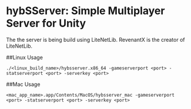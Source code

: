 # hybSServer: Simple Multiplayer Server for Unity

The the server is being build using LiteNetLib. RevenantX is the creator of LiteNetLib.

##Linux Usage
```
./<linux_build_name>/hybsserver.x86_64 -gameserverport <port> -statserverport <port> -serverkey <port>
``` 

##Mac Usage
```
<mac_app_name>.app/Contents/MacOS/hybsserver_mac -gameserverport <port> -statserverport <port> -serverkey <port>
``` 
